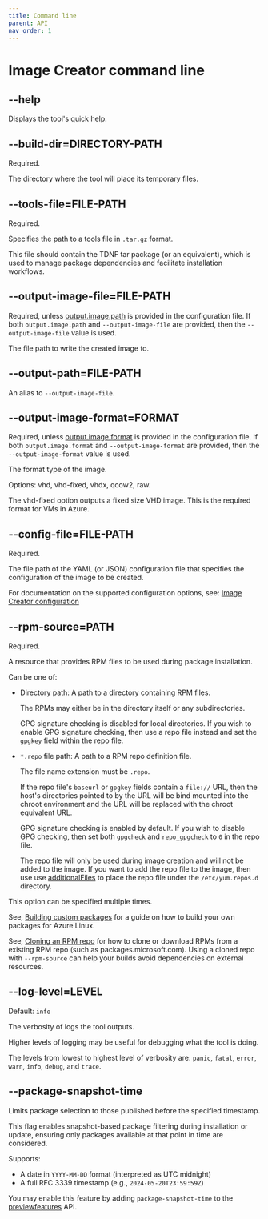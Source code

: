 ```yaml
---
title: Command line
parent: API
nav_order: 1
---
```


# Image Creator command line

## --help

Displays the tool's quick help.

## --build-dir=DIRECTORY-PATH

Required.

The directory where the tool will place its temporary files.


## --tools-file=FILE-PATH

Required. 

Specifies the path to a tools file in `.tar.gz` format.

This file should contain the TDNF tar package (or an equivalent), which is used to manage package
dependencies and facilitate installation workflows.


## --output-image-file=FILE-PATH

Required, unless
[output.image.path](../../imagecustomizer/api/configuration/outputImage.md#path-string) is
provided in the configuration file. If both `output.image.path` and
`--output-image-file` are provided, then the `--output-image-file` value
is used.

The file path to write the created image to.


## --output-path=FILE-PATH

An alias to `--output-image-file`.


## --output-image-format=FORMAT

Required, unless
[output.image.format](../../imagecustomizer/api/configuration/outputImage.md#format-string) is
provided in the configuration file. If both `output.image.format` and
`--output-image-format` are provided, then the `--output-image-format`
value is used.

The format type of the image.

Options: vhd, vhd-fixed, vhdx, qcow2, raw.

The vhd-fixed option outputs a fixed size VHD image. This is the required format for
VMs in Azure.


## --config-file=FILE-PATH

Required.

The file path of the YAML (or JSON) configuration file that specifies the configuration of the image
to be created.

For documentation on the supported configuration options, see:
[Image Creator configuration](./configuration.md)

## --rpm-source=PATH

Required.

A resource that provides RPM files to be used during package installation.

Can be one of:

- Directory path: A path to a directory containing RPM files.

  The RPMs may either be in the directory itself or any subdirectories.

  GPG signature checking is disabled for local directories.
  If you wish to enable GPG signature checking, then use a repo file instead and set the
  `gpgkey` field within the repo file.

- `*.repo` file path: A path to a RPM repo definition file.

  The file name extension must be `.repo`.

  If the repo file's `baseurl` or `gpgkey` fields contain a `file://` URL, then the
  host's directories pointed to by the URL will be bind mounted into the chroot
  environment and the URL will be replaced with the chroot equivalent URL.

  GPG signature checking is enabled by default.
  If you wish to disable GPG checking, then set both `gpgcheck` and `repo_gpgcheck` to
  `0` in the repo file.

  The repo file will only be used during image creation and will not be added to
  the image.
  If you want to add the repo file to the image, then use use
  [additionalFiles](../../imagecustomizer/api/configuration/os.md#additionalfiles-additionalfile) to
  place the repo file under the `/etc/yum.repos.d` directory.

This option can be specified multiple times.

See, [Building custom packages](../../imagecustomizer/reference/building-packages.md) for a guide on
how to build your own packages for Azure Linux.

See, [Cloning an RPM repo](../../imagecustomizer/clone-rpm-repo.md) for how to clone or download
RPMs from a existing RPM repo (such as packages.microsoft.com). Using a cloned repo with
`--rpm-source` can help your builds avoid dependencies on external resources.


## --log-level=LEVEL

Default: `info`

The verbosity of logs the tool outputs.

Higher levels of logging may be useful for debugging what the tool is doing.

The levels from lowest to highest level of verbosity are: `panic`, `fatal`, `error`,
`warn`, `info`, `debug`, and `trace`.

## --package-snapshot-time

Limits package selection to those published before the specified timestamp.

This flag enables snapshot-based package filtering during installation or update,
ensuring only packages available at that point in time are considered.

Supports:

- A date in `YYYY-MM-DD` format (interpreted as UTC midnight)
- A full RFC 3339 timestamp (e.g., `2024-05-20T23:59:59Z`)

You may enable this feature by adding `package-snapshot-time` to the
[previewfeatures](../../imagecustomizer/api/configuration/config.md#previewfeatures-string) API.